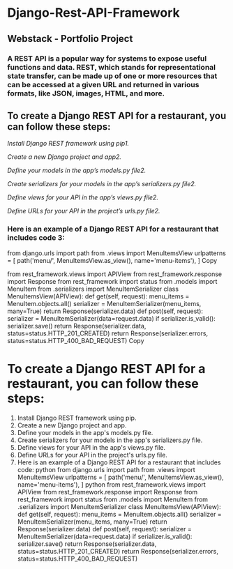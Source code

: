# Django-Rest-API-Framework
## Webstack - Portfolio Project


### A REST API is a popular way for systems to expose useful functions and data. REST, which stands for representational state transfer, can be made up of one or more resources that can be accessed at a given URL and returned in various formats, like JSON, images, HTML, and more.

## To create a Django REST API for a restaurant, you can follow these steps:

*Install Django REST framework using pip1.*

*Create a new Django project and app2.*

*Define your models in the app’s models.py file2.*

*Create serializers for your models in the app’s serializers.py file2.*

*Define views for your API in the app’s views.py file2.*

*Define URLs for your API in the project’s urls.py file2.*

### Here is an example of a Django REST API for a restaurant that includes code 3:

from django.urls import path from .views import MenuItemsView urlpatterns = [ path('menu/', MenuItemsView.as_view(), name='menu-items'), ] Copy

from rest_framework.views import APIView from rest_framework.response import Response from rest_framework import status from .models import MenuItem from .serializers import MenuItemSerializer class MenuItemsView(APIView): def get(self, request): menu_items = MenuItem.objects.all() serializer = MenuItemSerializer(menu_items, many=True) return Response(serializer.data) def post(self, request): serializer = MenuItemSerializer(data=request.data) if serializer.is_valid(): serializer.save() return Response(serializer.data, status=status.HTTP_201_CREATED) return Response(serializer.errors, status=status.HTTP_400_BAD_REQUEST) Copy



# To create a Django REST API for a restaurant, you can follow these steps: 

1. Install Django REST framework using pip. 
2. Create a new Django project and app. 
3. Define your models in the app's models.py file. 
4. Create serializers for your models in the app's serializers.py file. 
5. Define views for your API in the app's views.py file. 
6. Define URLs for your API in the project's urls.py file. 
7. Here is an example of a Django REST API for a restaurant that includes code: 
python from django.urls import path from .views import MenuItemsView urlpatterns = [ path('menu/', MenuItemsView.as_view(), name='menu-items'), ]  python from rest_framework.views import APIView from rest_framework.response import Response from rest_framework import status from .models import MenuItem from .serializers import MenuItemSerializer class MenuItemsView(APIView): def get(self, request): menu_items = MenuItem.objects.all() serializer = MenuItemSerializer(menu_items, many=True) return Response(serializer.data) def post(self, request): serializer = MenuItemSerializer(data=request.data) if serializer.is_valid(): serializer.save() return Response(serializer.data, status=status.HTTP_201_CREATED) return Response(serializer.errors, status=status.HTTP_400_BAD_REQUEST)   


